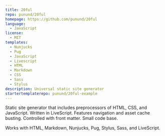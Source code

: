```yaml
---
title: 20ful
repo: punund/20ful
homepage: https://github.com/punund/20ful
language:
  - JavaScript
license:
  - MIT
templates:
  - Nunjucks
  - Pug
  - JavaScript
  - Livescript
  - HTML
  - Markdown
  - CSS
  - Sass
  - Stylus
description: Universal static site generator
startertemplaterepo: punund/20ful-example
---
```


Static site generator that includes preprocessors of HTML, CSS, and JavaScript.  Written in LiveScript. Features navigation and asset cache busting.  Controlled
with front matter.  Small code base.

Works with HTML, Markdown, Nunjucks, Pug, Stylus, Sass, and LiveScript.
